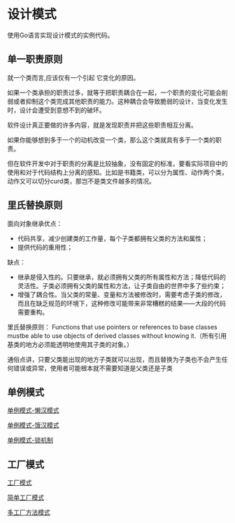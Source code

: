 # 设计模式
使用Go语言实现设计模式的实例代码。

## 单一职责原则
就一个类而言,应该仅有一个引起 它变化的原因。

如果一个类承担的职责过多，就等于把职责耦合在一起，一个职责的变化可能会削弱或者抑制这个类完成其他职责的能力。这种耦合会导致脆弱的设计，当变化发生时，设计会遭受到意想不到的破环。

软件设计真正要做的许多内容，就是发现职责并把这些职责相互分离。

如果你能够想到多于一个的动机改变一个类，那么这个类就具有多于一个类的职责。

但在软件开发中对于职责的分离是比较抽象，没有固定的标准，要看实际项目中的使用和对于代码结构上分离的感知。比如是书籍类，可以分为属性、动作两个类，动作又可以切分curd类，那岂不是类文件越多的情况。

## 里氏替换原则
面向对象继承优点：
- 代码共享，减少创建类的工作量，每个子类都拥有父类的方法和属性；
- 提供代码的重用性；

缺点：
- 继承是侵入性的。只要继承，就必须拥有父类的所有属性和方法；降低代码的灵活性。子类必须拥有父类的属性和方法，让子类自由的世界中多了些约束；
- 增强了耦合性。当父类的常量、变量和方法被修改时，需要考虑子类的修改，而且在缺乏规范的环境下，这种修改可能带来非常糟糕的结果——大段的代码需要重构。

里氏替换原则：
Functions that use pointers or references to base classes mustbe able to use objects of derived classes without knowing it.（所有引用基类的地方必须能透明地使用其子类的对象。）

通俗点讲，只要父类能出现的地方子类就可以出现，而且替换为子类也不会产生任何错误或异常，使用者可能根本就不需要知道是父类还是子类



## 单例模式
[单例模式-懒汉模式](https://github.com/WalkingSun/DesignPattern/tree/master/singleton/singleton02.go)

[单例模式-饿汉模式](https://github.com/WalkingSun/DesignPattern/tree/master/singleton/singleton.go)

[单例模式-锁机制](https://github.com/WalkingSun/DesignPattern/tree/master/singleton/singleton03.go)

## 工厂模式
[工厂模式](https://github.com/WalkingSun/DesignPattern/tree/master/factory)

[简单工厂模式](https://github.com/WalkingSun/DesignPattern/tree/master/factory/simple_factory.go)

[多工厂方法模式](https://github.com/WalkingSun/DesignPattern/tree/master/factory/more_factory.go)
